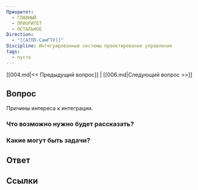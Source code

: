 ```yaml
---
Приоритет:
  - ГЛАВНЫЙ
  - ПРИОРИТЕТ
  - ОСТАЛЬНОЕ
Direction:
  - "[[АТПП-СамГТУ]]" 
Discipline: Интегрированные системы проектирования управления 
tags:
  - пусто
---
```

[[004.md|<< Предыдущий вопрос]] | [[006.md|Следующий вопрос >>]]
## Вопрос

Причины интереса к интеграции.

### Что возможно нужно будет рассказать?

### Какие могут быть задачи?

## Ответ

## Ссылки
